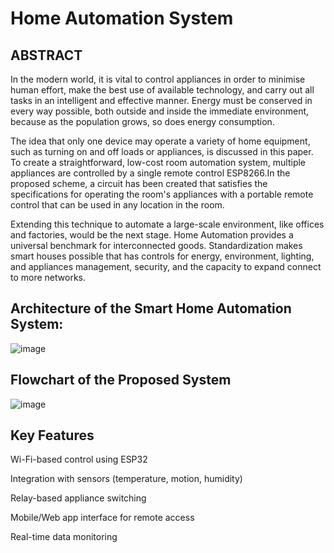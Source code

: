 # Home Automation System

## ABSTRACT

In the modern world, it is vital to control appliances in order to minimise human effort, make the best use of available technology, and carry out all tasks in an intelligent and effective manner. Energy must be conserved in every way possible, both outside and inside the immediate environment, because as the population grows, so does energy consumption. 

The idea that only one device may operate a variety of home equipment, such as turning on and off loads or appliances, is discussed in this paper. To create a straightforward, low-cost room automation system, multiple appliances are controlled by a single remote control ESP8266.In the proposed scheme, a circuit has been created that satisfies the specifications for operating the room's appliances with a portable remote control that can be used in any location in the room.

Extending this technique to automate a large-scale environment, like offices and factories, would be the next stage. Home Automation provides a universal benchmark for interconnected goods. Standardization makes smart houses possible that has controls for energy, environment, lighting, and appliances   management, security, and the capacity to expand connect to more networks.


## Architecture of the Smart Home Automation System:
![image](https://github.com/user-attachments/assets/f0db53b4-5106-405f-a66c-682993ee8389)


## Flowchart of the Proposed System
![image](https://github.com/user-attachments/assets/13c0673d-c141-4706-81ce-f5b08e0f98fd)


## Key Features

Wi-Fi-based control using ESP32

Integration with sensors (temperature, motion, humidity)

Relay-based appliance switching

Mobile/Web app interface for remote access

Real-time data monitoring
